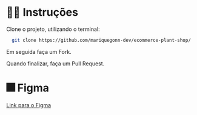 # ✍🏻 Instruções

Clone o projeto, utilizando o terminal:

```bash
  git clone https://github.com/mariquegonn-dev/ecommerce-plant-shop/
```

Em seguida faça um Fork.

Quando finalizar, faça um Pull Request.
    
# 🎆 Figma

[Link para o Figma](https://discord.com/channels/@me/873675661716377650/1267602130886328420)



